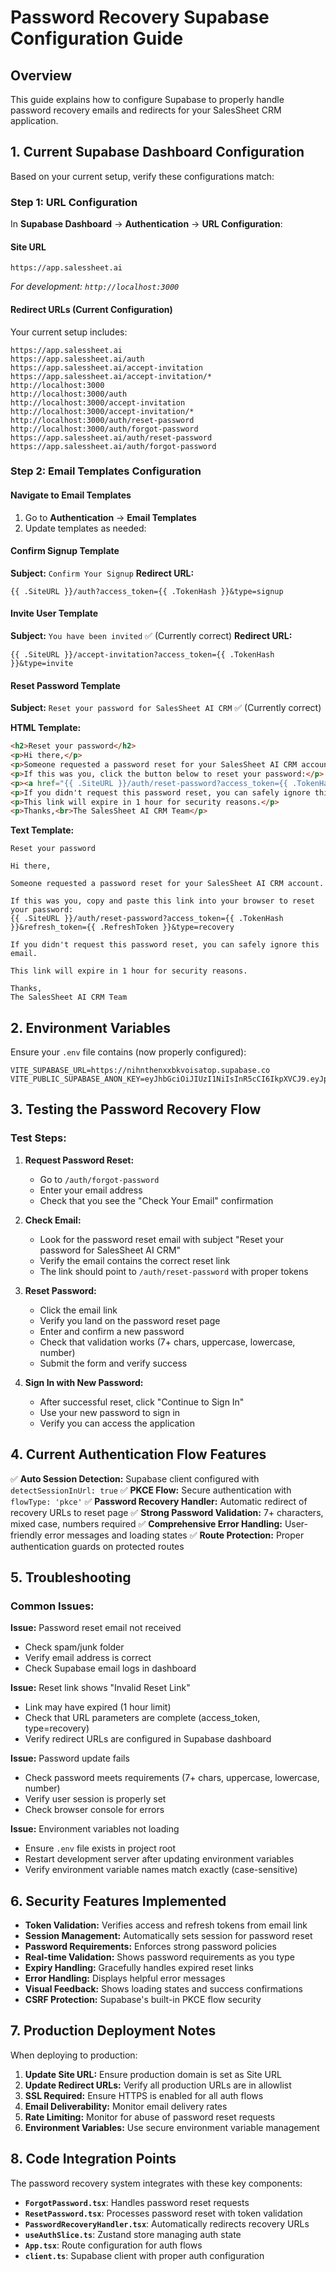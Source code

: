# Password Recovery Supabase Configuration Guide

## Overview
This guide explains how to configure Supabase to properly handle password recovery emails and redirects for your SalesSheet CRM application.

## 1. Current Supabase Dashboard Configuration

Based on your current setup, verify these configurations match:

### Step 1: URL Configuration
In **Supabase Dashboard** → **Authentication** → **URL Configuration**:

#### Site URL
```
https://app.salessheet.ai
```
*For development: `http://localhost:3000`*

#### Redirect URLs (Current Configuration)
Your current setup includes:
```
https://app.salessheet.ai
https://app.salessheet.ai/auth
https://app.salessheet.ai/accept-invitation
https://app.salessheet.ai/accept-invitation/*
http://localhost:3000
http://localhost:3000/auth
http://localhost:3000/accept-invitation
http://localhost:3000/accept-invitation/*
http://localhost:3000/auth/reset-password
http://localhost:3000/auth/forgot-password
https://app.salessheet.ai/auth/reset-password
https://app.salessheet.ai/auth/forgot-password
```

### Step 2: Email Templates Configuration

#### Navigate to Email Templates
1. Go to **Authentication** → **Email Templates**
2. Update templates as needed:

#### Confirm Signup Template
**Subject:** `Confirm Your Signup`
**Redirect URL:**
```
{{ .SiteURL }}/auth?access_token={{ .TokenHash }}&type=signup
```

#### Invite User Template  
**Subject:** `You have been invited` ✅ (Currently correct)
**Redirect URL:**
```
{{ .SiteURL }}/accept-invitation?access_token={{ .TokenHash }}&type=invite
```

#### Reset Password Template
**Subject:** `Reset your password for SalesSheet AI CRM` ✅ (Currently correct)

**HTML Template:**
```html
<h2>Reset your password</h2>
<p>Hi there,</p>
<p>Someone requested a password reset for your SalesSheet AI CRM account.</p>
<p>If this was you, click the button below to reset your password:</p>
<p><a href="{{ .SiteURL }}/auth/reset-password?access_token={{ .TokenHash }}&refresh_token={{ .RefreshToken }}&type=recovery" style="display: inline-block; padding: 12px 24px; background-color: #00A991; color: white; text-decoration: none; border-radius: 6px; font-weight: bold;">Reset Password</a></p>
<p>If you didn't request this password reset, you can safely ignore this email.</p>
<p>This link will expire in 1 hour for security reasons.</p>
<p>Thanks,<br>The SalesSheet AI CRM Team</p>
```

**Text Template:**
```
Reset your password

Hi there,

Someone requested a password reset for your SalesSheet AI CRM account.

If this was you, copy and paste this link into your browser to reset your password:
{{ .SiteURL }}/auth/reset-password?access_token={{ .TokenHash }}&refresh_token={{ .RefreshToken }}&type=recovery

If you didn't request this password reset, you can safely ignore this email.

This link will expire in 1 hour for security reasons.

Thanks,
The SalesSheet AI CRM Team
```

## 2. Environment Variables

Ensure your `.env` file contains (now properly configured):
```env
VITE_SUPABASE_URL=https://nihnthenxxbkvoisatop.supabase.co
VITE_PUBLIC_SUPABASE_ANON_KEY=eyJhbGciOiJIUzI1NiIsInR5cCI6IkpXVCJ9.eyJpc3MiOiJzdXBhYmFzZSIsInJlZiI6Im5paG50aGVueHhia3ZvaXNhdG9wIiwicm9sZSI6ImFub24iLCJpYXQiOjE3NDYxNjY2MDQsImV4cCI6MjA2MTc0MjYwNH0.wjkBOFFcmPbwdTDJVbZzcOWhFYwfuFjRBhg00sWoYxk
```

## 3. Testing the Password Recovery Flow

### Test Steps:
1. **Request Password Reset:**
   - Go to `/auth/forgot-password`
   - Enter your email address
   - Check that you see the "Check Your Email" confirmation

2. **Check Email:**
   - Look for the password reset email with subject "Reset your password for SalesSheet AI CRM"
   - Verify the email contains the correct reset link
   - The link should point to `/auth/reset-password` with proper tokens

3. **Reset Password:**
   - Click the email link
   - Verify you land on the password reset page
   - Enter and confirm a new password
   - Check that validation works (7+ chars, uppercase, lowercase, number)
   - Submit the form and verify success

4. **Sign In with New Password:**
   - After successful reset, click "Continue to Sign In"
   - Use your new password to sign in
   - Verify you can access the application

## 4. Current Authentication Flow Features

✅ **Auto Session Detection:** Supabase client configured with `detectSessionInUrl: true`
✅ **PKCE Flow:** Secure authentication with `flowType: 'pkce'`
✅ **Password Recovery Handler:** Automatic redirect of recovery URLs to reset page
✅ **Strong Password Validation:** 7+ characters, mixed case, numbers required
✅ **Comprehensive Error Handling:** User-friendly error messages and loading states
✅ **Route Protection:** Proper authentication guards on protected routes

## 5. Troubleshooting

### Common Issues:

**Issue:** Password reset email not received
- Check spam/junk folder
- Verify email address is correct
- Check Supabase email logs in dashboard

**Issue:** Reset link shows "Invalid Reset Link"
- Link may have expired (1 hour limit)
- Check that URL parameters are complete (access_token, type=recovery)
- Verify redirect URLs are configured in Supabase dashboard

**Issue:** Password update fails
- Check password meets requirements (7+ chars, uppercase, lowercase, number)
- Verify user session is properly set
- Check browser console for errors

**Issue:** Environment variables not loading
- Ensure `.env` file exists in project root
- Restart development server after updating environment variables
- Verify environment variable names match exactly (case-sensitive)

## 6. Security Features Implemented

- **Token Validation:** Verifies access and refresh tokens from email link
- **Session Management:** Automatically sets session for password reset
- **Password Requirements:** Enforces strong password policies
- **Real-time Validation:** Shows password requirements as you type
- **Expiry Handling:** Gracefully handles expired reset links
- **Error Handling:** Displays helpful error messages
- **Visual Feedback:** Shows loading states and success confirmations
- **CSRF Protection:** Supabase's built-in PKCE flow security

## 7. Production Deployment Notes

When deploying to production:

1. **Update Site URL:** Ensure production domain is set as Site URL
2. **Update Redirect URLs:** Verify all production URLs are in allowlist
3. **SSL Required:** Ensure HTTPS is enabled for all auth flows
4. **Email Deliverability:** Monitor email delivery rates
5. **Rate Limiting:** Monitor for abuse of password reset requests
6. **Environment Variables:** Use secure environment variable management

## 8. Code Integration Points

The password recovery system integrates with these key components:

- **`ForgotPassword.tsx`**: Handles password reset requests
- **`ResetPassword.tsx`**: Processes password reset with token validation
- **`PasswordRecoveryHandler.tsx`**: Automatically redirects recovery URLs
- **`useAuthSlice.ts`**: Zustand store managing auth state
- **`App.tsx`**: Route configuration for auth flows
- **`client.ts`**: Supabase client with proper auth configuration 